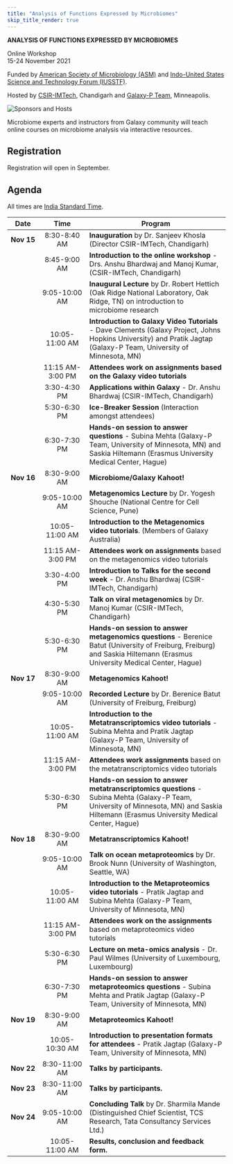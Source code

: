 ```yaml
---
title: "Analysis of Functions Expressed by Microbiomes"
skip_title_render: true
---
```


<div class="h1 text-center" style="text-transform: uppercase;">

**Analysis of Functions Expressed by Microbiomes**

</div>

<div class="h3 text-center">

Online Workshop <br />
15-24 November 2021

</div>

<div class="h4 text-center">

Funded by [American Society of Microbiology (ASM)](https://asm.org/) and [Indo-United States Science and Technology Forum (IUSSTF)](https://www.iusstf.org/).

Hosted by [CSIR-IMTech](https://www.imtech.res.in/), Chandigarh and [Galaxy-P Team](http://galaxyp.org/), Minneapolis.

![Sponsors and Hosts](/images/events/2021-11-microbiomes/sponsors-hosts.png)

</div>

Microbiome experts and instructors from Galaxy community will teach online courses on microbiome analysis via interactive resources.

## Registration

Registration will open in September.

## Agenda

All times are [India Standard Time](https://www.timeanddate.com/worldclock/converter.html?iso=20211115T030000&p1=1582).

| Date | Time | Program |
| --- | :---: | --- |
| **Nov 15** | 8:30-8:40 AM | **Inauguration** by Dr. Sanjeev Khosla (Director CSIR-IMTech, Chandigarh) |
| | 8:45-9:00 AM | **Introduction to the online workshop**  - Drs. Anshu Bhardwaj and Manoj Kumar, (CSIR-IMTech, Chandigarh) |
| | 9:05-10:00 AM | **Inaugural Lecture** by Dr. Robert Hettich (Oak Ridge National Laboratory, Oak Ridge, TN)  on introduction to microbiome research |
| | 10:05-11:00 AM | **Introduction to Galaxy Video Tutorials**  - Dave Clements (Galaxy Project, Johns Hopkins University) and Pratik Jagtap (Galaxy-P Team, University of Minnesota, MN) |
| | 11:15&nbsp;AM-3:00&nbsp;PM | **Attendees work on assignments based on the Galaxy video tutorials** |
| | 3:30-4:30 PM | **Applications within Galaxy** - Dr. Anshu Bhardwaj (CSIR-IMTech, Chandigarh) |
| | 5:30-6:30 PM | **Ice-Breaker Session** (Interaction amongst attendees) |
| | 6:30-7:30 PM | **Hands-on session to answer questions** - Subina Mehta (Galaxy-P Team, University of Minnesota, MN) and Saskia Hiltemann (Erasmus University Medical Center, Hague) |
| **Nov 16** | 8:30-9:00 AM | **Microbiome/Galaxy Kahoot!** |
| | 9:05-10:00 AM | **Metagenomics Lecture** by Dr. Yogesh Shouche (National Centre for Cell Science, Pune) |
| | 10:05-11:00 AM | **Introduction to the Metagenomics video tutorials**. (Members of Galaxy Australia) |
| | 11:15 AM-3:00 PM | **Attendees work on assignments** based on the metagenomics video tutorials   |
| | 3:30-4:00 PM | **Introduction to Talks for the second week** - Dr. Anshu Bhardwaj (CSIR-IMTech, Chandigarh) |
| | 4:30-5:30 PM | **Talk on viral metagenomics** by Dr. Manoj Kumar (CSIR-IMTech, Chandigarh) |
| | 5:30-6:30 PM | **Hands-on session to answer metagenomics questions** - Berenice Batut (University of Freiburg, Freiburg) and Saskia Hiltemann (Erasmus University Medical Center, Hague) |
| **Nov 17** | 8:30-9:00 AM | **Metagenomics Kahoot!** |
| | 9:05-10:00 AM | **Recorded Lecture** by Dr. Berenice Batut (University of Freiburg, Freiburg) |
| | 10:05-11:00 AM | **Introduction to the Metatranscriptomics video tutorials** - Subina Mehta  and Pratik Jagtap (Galaxy-P Team, University of Minnesota, MN) |
| | 11:15&nbsp;AM-3:00&nbsp;PM | **Attendees work assignments** based on the metatranscriptomics video tutorials   |
| | 5:30-6:30 PM | **Hands-on session to answer metatranscriptomics questions** - Subina Mehta (Galaxy-P Team, University of Minnesota, MN) and Saskia Hiltemann (Erasmus University Medical Center, Hague) |
| **Nov 18** | 8:30-9:00 AM | **Metatranscriptomics Kahoot!** |
| | 9:05-10:00 AM | **Talk on ocean metaproteomics** by Dr. Brook Nunn (University of Washington, Seattle, WA) |
| | 10:05-11:00 AM | **Introduction to the Metaproteomics video tutorials** - Pratik Jagtap and Subina Mehta (Galaxy-P Team, University of Minnesota, MN) |
| | 11:15&nbsp;AM-3:00&nbsp;PM | **Attendees work on the assignments** based on metaproteomics video tutorials  |
| | 5:30-6:30 PM | **Lecture on meta-omics analysis** - Dr. Paul Wilmes (University of Luxembourg, Luxembourg) |
| | 6:30-7:30 PM | **Hands-on session to answer metaproteomics questions** - Subina Mehta and Pratik Jagtap (Galaxy-P Team, University of Minnesota, MN)
| **Nov 19** | 8:30-9:00 AM | **Metaproteomics Kahoot!** |
| | 10:05-10:30 AM | **Introduction to presentation formats for attendees** - Pratik Jagtap (Galaxy-P Team, University of Minnesota, MN) |
| **Nov 22** | 8:30-11:00 AM | **Talks by participants.** |
| **Nov&nbsp;23** | 8:30-11:00 AM | **Talks by participants.** |
| **Nov&nbsp;24** | 9:05-10:00 AM | **Concluding Talk** by Dr. Sharmila Mande (Distinguished Chief Scientist, TCS Research, Tata Consultancy Services Ltd.) |
| | 10:05-11:00 AM | **Results, conclusion and feedback form.** |

